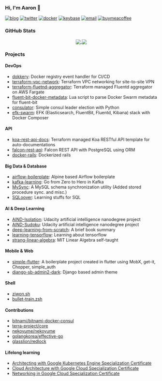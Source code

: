 ### Hi, I'm Aaron 👋
<!-- ![Matrix SVG](https://raw.githubusercontent.com/rodrigograca31/rodrigograca31/master/matrix.svg) -->

[![blog](https://badgen.net/badge/blog/ziwon.github.io/yellow?icon=rss)](https://ziwon.github.io)
[![twitter](https://badgen.net/badge/twitter/theluno/blue?icon=twitter)](https://twitter.com/theluno)
[![docker](https://badgen.net/badge/docker/ziwon/cyan?icon=docker)](https://hub.docker.com/u/ziwon)
[![keybase](https://badgen.net/badge/keybase/ziwon/green?icon=keybase)](https://keybase.io/ziwon)
[![email](https://badgen.net/badge/email/yngpil.yoon@gmail.com/purple?icon=awesome)](mailto:yngpil.yoon@gmail.com)
[![buymeacoffee](https://badgen.net/badge/buymecoffee/ziwon/red?icon=buymeacoffee)](https://www.buymeacoffee.com/ziwon)

### GitHub Stats
<p align="center">
<a href="https://github.com/ziwon/ziwon">
  <img align="center" src="https://github-readme-stats.vercel.app/api?username=ziwon&show_icons=true&line_height=27&count_private=true&title_color=ffffff&text_color=c9cacc&icon_color=2bbc8a&bg_color=1d1f21" />
</a>
<a href="https://github.com/ziwon/ziwon">
  <img align="center" src="https://github-readme-stats.vercel.app/api/top-langs/?username=ziwon&hide=html,css,js&title_color=ffffff&text_color=c9cacc&icon_color=2bbc8a&bg_color=1d1f21" />
</a>
</p>

### Projects

#### DevOps
 - [dokkery](https://github.com/ziwon/dokkery): Docker registry event handler for CI/CD
 - [terraform-vpc-network](https://github.com/ziwon/terraform-vpc-network): Terraform VPC networking for site-to-site VPN
 - [terraform-fluetnd-aggregator](https://github.com/ziwon/terraform-fluentd-aggregator): Terraform managed Fluentd aggregator on AWS Fargate
 - [fluent-bit-docker-metadata](https://github.com/ziwon/fluent-bit-docker-metadata): Lua script to parse Docker Swarm metadata for fluent-bit
 - [consulator](https://github.com/ziwon/consulator): Simple consul leader election with Python
 - [efk-swarm](https://github.com/ziwon/efk-swarm): EFK (Elasticsearch, FluentBit, Fluentd, Kibana) stack with Docker Composer

#### API 
 - [koa-rest-api-docs](https://github.com/ziwon/koa-rest-api-docs): Terraform managed Koa RESTful API template for auto-documentations
 - [falcon-rest-api](https://github.com/ziwon/falcon-rest-api): Falcon REST API with PostgreSQL using ORM
 - [docker-rails](https://github.com/ziwon/docker-rails): Dockerized rails
 
#### Big Data & Database
 - [airflow-boilerplate](https://github.com/ziwon/airflow-boilerplate): Alpine based Airflow boilerplate
 - [kafka-learning](https://github.com/ziwon/kafka-learning): Go from Zero to Hero in Kafka
 - [MySync](https://github.com/ziwon/MySync/commits/master): A MySQL schema synchronization utility (Added stored procedure sync. and misc.)
 - [SQLoover](https://github.com/ziwon/SQLoover): Learning stuffs for SQL
 
#### AI & Deep Learning
 - [AIND-Isolation](https://github.com/ziwon/AIND-Isolation): Udacity artificial intelligence nanodegree project
 - [AIND-Sudoku](https://github.com/ziwon/AIND-Sudoku): Udacity artificial intelligence nanodegree project
 - [deep-learning-from-scratch](https://github.com/ziwon/deep-learning-from-scratch): A brief book summary
 - [learning-tensorflow](https://github.com/ziwon/learning-tensorflow): Learning about tensorflow
 - [strang-linear-algebra](https://github.com/ziwon/strang-linear-algebra): MIT Linear Algebra self-taught
 
#### Mobile & Web
 - [simple-flutter](https://github.com/curebear/simple-flutter): A boilerplate project created in flutter using MobX, get-it, Chopper, simple_auth
 - [django-sb-admin2-dark](https://github.com/ziwon/django-sb-admin2-dark): Django based admin theme

#### Shell
 - [ziwon.sh](https://github.com/ziwon/ziwon.sh)
 - [bullet-train.zsh](https://github.com/ziwon/bullet-train.zsh)
 
#### Contributions
 - [bitnami/bitnami-docker-consul](https://github.com/bitnami/bitnami-docker-consul/pull/6)
 - [terra-project/core](https://github.com/terra-project/core/commits?author=ziwon)
 - [nekoyume/nekoyume](https://github.com/nekoyume/nekoyume/commits?author=ziwon)
 - [golangkorea/effective-go](https://github.com/golangkorea/effective-go/blob/master/concurrency.md)
 - [glasslion/redlock](https://github.com/glasslion/redlock/pull/18)
 
#### Lifelong learning
 - [Architecting with Google Kubernetes Engine Specialization Certificate](https://www.coursera.org/account/accomplishments/specialization/2YAPUHL7DTBS)
 - [Cloud Architecture with Google Cloud Specialization Certificate](https://www.coursera.org/account/accomplishments/professional-cert/8XU242DYER8G)
 - [Networking in Google Cloud Specialization Certificate](https://www.coursera.org/account/accomplishments/specialization/SFK8TKK4F9XJ)
